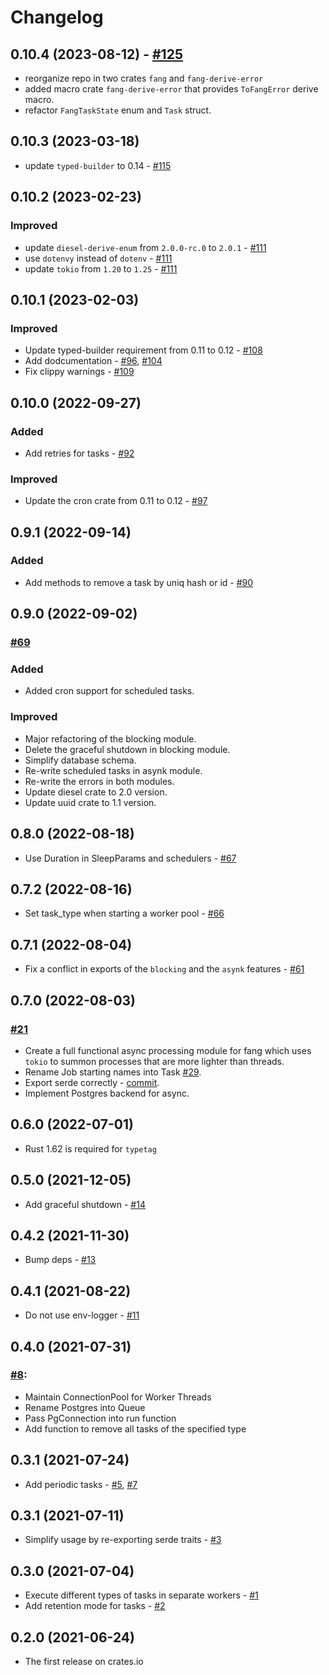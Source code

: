 # Changelog

## 0.10.4 (2023-08-12) - [#125](https://github.com/ayrat555/fang/pull/125)

- reorganize repo in two crates `fang` and `fang-derive-error`
- added macro crate `fang-derive-error` that provides `ToFangError` derive macro.
- refactor `FangTaskState` enum and `Task` struct.

## 0.10.3 (2023-03-18)

- update `typed-builder` to 0.14 - [#115](https://github.com/ayrat555/fang/pull/115)

## 0.10.2 (2023-02-23)

### Improved

- update `diesel-derive-enum` from `2.0.0-rc.0` to `2.0.1` - [#111](https://github.com/ayrat555/fang/pull/111)
- use `dotenvy` instead of `dotenv` - [#111](https://github.com/ayrat555/fang/pull/111)
- update `tokio` from `1.20` to `1.25` - [#111](https://github.com/ayrat555/fang/pull/111)

## 0.10.1 (2023-02-03)

### Improved

- Update typed-builder requirement from 0.11 to 0.12 - [#108](https://github.com/ayrat555/fang/pull/108)
- Add dodcumentation - [#96](https://github.com/ayrat555/fang/pull/96), [#104](https://github.com/ayrat555/fang/pull/104)
- Fix clippy warnings - [#109](https://github.com/ayrat555/fang/pull/109)

## 0.10.0 (2022-09-27)

### Added

- Add retries for tasks - [#92](https://github.com/ayrat555/fang/pull/92)

### Improved

- Update the cron crate from 0.11 to 0.12 - [#97](https://github.com/ayrat555/fang/pull/97)

## 0.9.1 (2022-09-14)

### Added

- Add methods to remove a task by uniq hash or id - [#90](https://github.com/ayrat555/fang/pull/90)

## 0.9.0 (2022-09-02)

###  [#69](https://github.com/ayrat555/fang/pull/69)

### Added

- Added cron support for scheduled tasks.

### Improved
- Major refactoring of the blocking module.
- Delete the graceful shutdown in blocking module.
- Simplify database schema.
- Re-write scheduled tasks in asynk module.
- Re-write the errors in both modules.
- Update diesel crate to 2.0 version.
- Update uuid crate to 1.1 version.

## 0.8.0 (2022-08-18)

- Use Duration in SleepParams and schedulers - [#67](https://github.com/ayrat555/fang/pull/67)

## 0.7.2 (2022-08-16)

- Set task_type when starting a worker pool - [#66](https://github.com/ayrat555/fang/pull/66)

## 0.7.1 (2022-08-04)

- Fix a conflict in exports of the `blocking` and the `asynk` features - [#61](https://github.com/ayrat555/fang/pull/61)

## 0.7.0 (2022-08-03)

### [#21](https://github.com/ayrat555/fang/pull/21)

- Create a full functional async processing module for fang which uses `tokio` to summon processes that are more lighter than threads.
- Rename Job starting names into Task [#29](https://github.com/ayrat555/fang/pull/29).
- Export serde correctly - [commit](https://github.com/ayrat555/fang/pull/21/commits/cf2ce19c970e93d71e387526e882c67db53cea18).
- Implement Postgres backend for async.

## 0.6.0 (2022-07-01)

- Rust 1.62 is required for `typetag`

## 0.5.0 (2021-12-05)

- Add graceful shutdown - [#14](https://github.com/ayrat555/fang/pull/14)

## 0.4.2 (2021-11-30)

- Bump deps - [#13](https://github.com/ayrat555/fang/pull/13)

## 0.4.1 (2021-08-22)

- Do not use env-logger - [#11](https://github.com/ayrat555/fang/pull/11)

## 0.4.0 (2021-07-31)

### [#8](https://github.com/ayrat555/fang/pull/8):

- Maintain ConnectionPool for Worker Threads
- Rename Postgres into Queue
- Pass PgConnection into run function
- Add function to remove all tasks of the specified type

## 0.3.1 (2021-07-24)

- Add periodic tasks - [#5](https://github.com/ayrat555/fang/pull/5), [#7](https://github.com/ayrat555/fang/pull/7)

## 0.3.1 (2021-07-11)

- Simplify usage by re-exporting serde traits - [#3](https://github.com/ayrat555/fang/pull/3)

## 0.3.0 (2021-07-04)

- Execute different types of tasks in separate workers - [#1](https://github.com/ayrat555/fang/pull/1)
- Add retention mode for tasks - [#2](https://github.com/ayrat555/fang/pull/2)

## 0.2.0 (2021-06-24)

- The first release on crates.io

